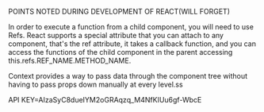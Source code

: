 
POINTS NOTED DURING DEVELOPMENT OF REACT(WILL FORGET) 

In order to execute a function from a child component, you will need to use Refs. React supports a special attribute that you can attach to any component, that's the ref attribute, it takes a callback function, and you can access the functions of the child component in the parent accessing this.refs.REF_NAME.METHOD_NAME.


Context provides a way to pass data through the component tree without having to pass props down manually at every level.ss


API KEY=AIzaSyC8dueIYM2oGRAqzq_M4NfKIUu6gf-WbcE

